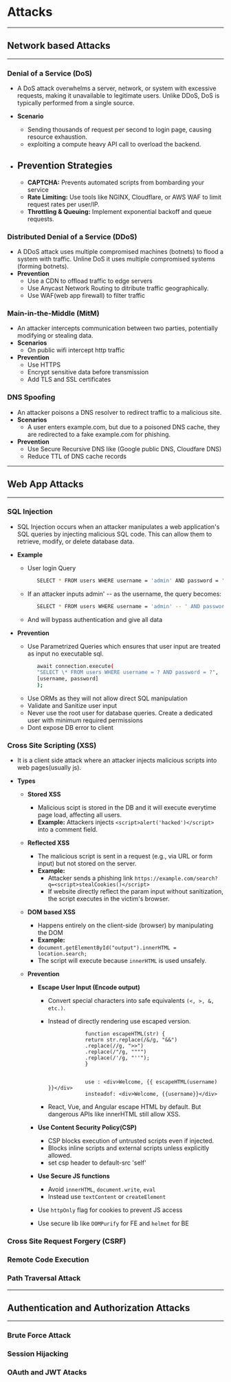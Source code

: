 # Attacks

---

## Network based Attacks

---

### Denial of a Service (DoS)

- A DoS attack overwhelms a server, network, or system with excessive requests, making it unavailable to legitimate users. Unlike DDoS, DoS is typically performed from a single source.
- **Scenario**

  - Sending thousands of request per second to login page, causing resource exhaustion.
  - exploiting a compute heavy API call to overload the backend.

- ## **Prevention Strategies**

  - **CAPTCHA:** Prevents automated scripts from bombarding your service
  - **Rate Limiting:** Use tools like NGINX, Cloudflare, or AWS WAF to limit request rates per user/IP.
  - **Throttling & Queuing:** Implement exponential backoff and queue requests.

### Distributed Denial of a Service (DDoS)

- A DDoS attack uses multiple compromised machines (botnets) to flood a system with traffic. Unline DoS it uses multiple compromised systems (forming botnets).
- **Prevention**
  - Use a CDN to offload traffic to edge servers
  - Use Anycast Network Routing to ditribute traffic geographically.
  - Use WAF(web app firewall) to filter traffic

### Main-in-the-Middle (MitM)

- An attacker intercepts communication between two parties, potentially modifying or stealing data.
- **Scenarios**
  - On public wifi intercept http traffic
- **Prevention**
  - Use HTTPS
  - Encrypt sensitive data before transmission
  - Add TLS and SSL certificates

### DNS Spoofing

- An attacker poisons a DNS resolver to redirect traffic to a malicious site.
- **Scenarios**
  - A user enters example.com, but due to a poisoned DNS cache, they are redirected to a fake example.com for phishing.
- **Prevention**
  - Use Secure Recursive DNS like (Google public DNS, Cloudfare DNS)
  - Reduce TTL of DNS cache records

---

## Web App Attacks

---

### SQL Injection

- SQL Injection occurs when an attacker manipulates a web application's SQL queries by injecting malicious SQL code. This can allow them to retrieve, modify, or delete database data.
- **Example**

  - User login Query

    ```sh
       SELECT * FROM users WHERE username = 'admin' AND password = 'password';
    ```

  - If an attacker inputs admin' -- as the username, the query becomes:

    ```sh
       SELECT * FROM users WHERE username = 'admin' -- ' AND password = 'password';
    ```

  - And will bypass authentication and give all data

- **Prevention**

  - Use Parametrized Queries which ensures that user input are treated as input no executable sql.
    ```sh
       await connection.execute(
       "SELECT \* FROM users WHERE username = ? AND password = ?",
       [username, password]
       );
    ```
  - Use ORMs as they will not allow direct SQL manipulation
  - Validate and Sanitize user input
  - Never use the root user for database queries. Create a dedicated user with minimum required permissions
  - Dont expose DB error to client

### Cross Site Scripting (XSS)

- It is a client side attack where an attacker injects malicious scripts into web pages(usually js).
- **Types**

  - **Stored XSS**

    - Malicious scipt is stored in the DB and it will execute everytime page load, affecting all users.
    - **Example:** Attackers injects `<script>alert('hacked')</script>` into a comment field.

  - **Reflected XSS**

    - The malicious script is sent in a request (e.g., via URL or form input) but not stored on the server.
    - **Example:**
      - Attacker sends a phishing link `https://example.com/search?q=<script>stealCookies()</script>`
      - If website directly reflect the param input without sanitization, the script executes in the victim's browser.

  - **DOM based XSS**

    - Happens entirely on the client-side (browser) by manipulating the DOM
    - **Example:**
    - `document.getElementById("output").innerHTML = location.search;`
    - The script will execute because `innerHTML` is used unsafely.

  - **Prevention**

    - **Escape User Input (Encode output)**

      - Convert special characters into safe equivalents `(<, >, &, etc.)`.
      - Instead of directly rendering use escaped version.

        ```
                    function escapeHTML(str) {
                    return str.replace(/&/g, "&&")
                    .replace(//g, ">>")
                    .replace(/"/g, """")
                    .replace(/'/g, "''");
                    }


                    use : <div>Welcome, {{ escapeHTML(username) }}</div>
                    insteadof: <div>Welcome, {{username}}</div>
        ```

      - React, Vue, and Angular escape HTML by default. But dangerous APIs like innerHTML still allow XSS.

    - **Use Content Security Policy(CSP)**

      - CSP blocks execution of untrusted scripts even if injected.
      - Blocks inline scripts and external scripts unless explicitly allowed.
      - set csp header to default-src 'self'

    - **Use Secure JS functions**

      - Avoid `innerHTML`, `document.write`, `eval`
      - Instead use `textContent` or `createElement`

    - Use `httpOnly` flag for cookies to prevent JS access
    - Use secure lib like `DOMPurify` for FE and `helmet` for BE

### Cross Site Request Forgery (CSRF)

### Remote Code Execution

### Path Traversal Attack

---

## Authentication and Authorization Attacks

---

### Brute Force Attack

### Session Hijacking

### OAuth and JWT Atacks
